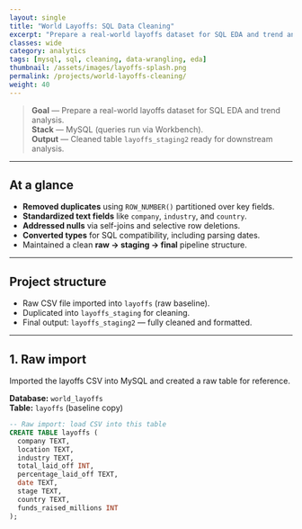 ```yaml
---
layout: single
title: "World Layoffs: SQL Data Cleaning"
excerpt: "Prepare a real-world layoffs dataset for SQL EDA and trend analysis."
classes: wide
category: analytics
tags: [mysql, sql, cleaning, data-wrangling, eda]
thumbnail: /assets/images/layoffs-splash.png
permalink: /projects/world-layoffs-cleaning/
weight: 40
---
```


> **Goal** — Prepare a real-world layoffs dataset for SQL EDA and trend analysis.  
> **Stack** — MySQL (queries run via Workbench).  
> **Output** — Cleaned table `layoffs_staging2` ready for downstream analysis.

---

## At a glance
- **Removed duplicates** using `ROW_NUMBER()` partitioned over key fields.  
- **Standardized text fields** like `company`, `industry`, and `country`.  
- **Addressed nulls** via self-joins and selective row deletions.  
- **Converted types** for SQL compatibility, including parsing dates.  
- Maintained a clean **raw → staging → final** pipeline structure.

---

## Project structure
- Raw CSV file imported into `layoffs` (raw baseline).  
- Duplicated into `layoffs_staging` for cleaning.  
- Final output: `layoffs_staging2` — fully cleaned and formatted.

---

## 1. Raw import
Imported the layoffs CSV into MySQL and created a raw table for reference.

**Database:** `world_layoffs`  
**Table:** `layoffs` (baseline copy)

```sql
-- Raw import: load CSV into this table
CREATE TABLE layoffs (
  company TEXT,
  location TEXT,
  industry TEXT,
  total_laid_off INT,
  percentage_laid_off TEXT,
  date TEXT,
  stage TEXT,
  country TEXT,
  funds_raised_millions INT
);
